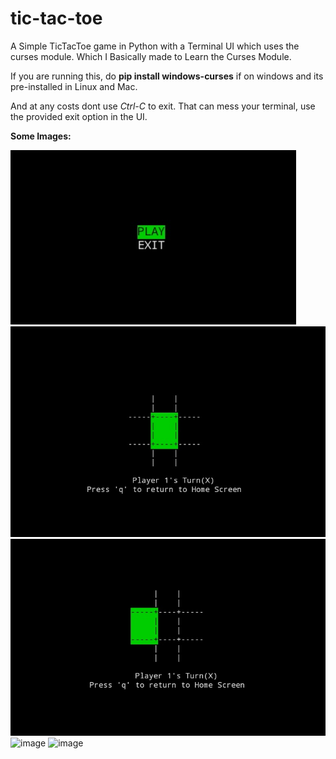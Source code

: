 # tic-tac-toe
A Simple TicTacToe game in Python with a Terminal UI which uses the curses module.
Which I Basically made to Learn the Curses Module.

If you are running this,
do **pip install windows-curses** if on windows
and its pre-installed in Linux and Mac.

And at any costs dont use *Ctrl-C* to exit.
That can mess your terminal, use the provided exit option in the UI.

**Some Images:**

![image](https://github.com/SKP627/TicTacToe/blob/main/Images/home_screen.jpg)
![image](https://github.com/SKP627/TicTacToe/blob/main/Images/play1.jpg)
![image](https://github.com/SKP627/TicTacToe/blob/main/Images/play2.jpg)
![image](https://github.com/SKP627/TicTacToe/blob/main/Images/play3.jpg.jpg)
![image](https://github.com/SKP627/TicTacToe/blob/mainImages/end_screen.jpg)
